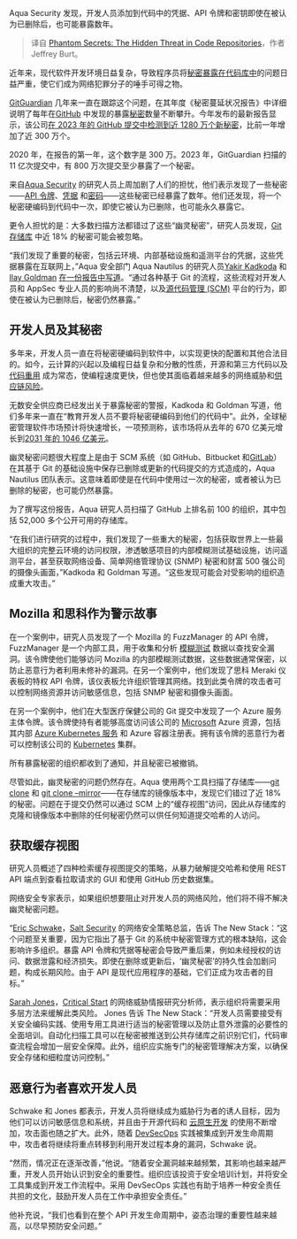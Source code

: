 
<!--
title: 幽灵秘密：代码库中的隐藏威胁
cover: https://cdn.thenewstack.io/media/2024/06/0fa327ff-getty-images-bwvuu8mlx9w-unsplash.jpg
-->

Aqua Security 发现，开发人员添加到代码中的凭据、API 令牌和密钥即使在被认为已删除后，也可能暴露数年。

> 译自 [Phantom Secrets: The Hidden Threat in Code Repositories](https://thenewstack.io/phantom-secrets-the-hidden-threat-in-code-repositories/)，作者 Jeffrey Burt。

近年来，现代软件开发环境日益复杂，导致程序员将[秘密暴露在代码库中](https://thenewstack.io/the-challenges-of-secrets-management-from-code-to-cloud/)的问题日益严重，使它们成为网络犯罪分子的唾手可得之物。

[GitGuardian](https://www.gitguardian.com/) 几年来一直在跟踪这个问题，在其年度《秘密蔓延状况报告》中详细说明了每年在[GitHub](https://thenewstack.io/githubs-2fa-push-boosts-adoption-among-developers/) 中发现的暴露[秘密](https://thenewstack.io/managing-secrets-in-your-devops-pipeline/)数量不断攀升。今年发布的最新报告显示，该公司[在 2023 年的 GitHub 提交中检测到近 1280 万个新秘密](https://www.gitguardian.com/state-of-secrets-sprawl-report-2024)，比前一年增加了近 300 万个。

2020 年，在报告的第一年，这个数字是 300 万。2023 年，GitGuardian 扫描的 11 亿次提交中，有 800 万次提交至少暴露了一个秘密。

来自[Aqua Security](https://thenewstack.io/aqua-security-uncovers-major-kubernetes-attacks/) 的研究人员上周加剧了人们的担忧，他们表示发现了一些秘密——[API 令牌](https://thenewstack.io/why-your-api-keys-are-leaving-you-vulnerable-to-attack/)、[凭据](https://thenewstack.io/unused-credentials-key-culprits-in-cloud-attacks-study-says/) 和[密码](https://thenewstack.io/stytch-takes-the-hassle-out-of-passkey-authentication/)——这些秘密已经暴露了数年。他们还发现，将一个秘密硬编码到代码中一次，即使它被认为已删除，也可能永久暴露它。

更令人担忧的是：大多数扫描方法都错过了这些“幽灵秘密”，研究人员发现，[Git 存储库](https://thenewstack.io/create-a-local-git-repository-on-linux-with-the-help-of-ssh/) 中近 18% 的秘密可能会被忽略。

“我们发现了重要的秘密，包括云环境、内部基础设施和遥测平台的凭据，这些凭据暴露在互联网上，”Aqua 安全部门 Aqua Nautilus 的研究人员[Yakir Kadkoda](https://www.linkedin.com/in/yakir-kadkoda/) 和[Ilay Goldman](https://www.linkedin.com/in/ilaygoldman/) [在一份报告中写道](https://www.aquasec.com/blog/undetected-hard-code-secrets-expose-corporations/)。“通过各种基于 Git 的流程，这些流程对开发人员和 AppSec 专业人员的影响尚不清楚，以及[源代码管理 (SCM)](https://thenewstack.io/5-version-control-tools-game-developers-should-know-about/) 平台的行为，即使在被认为已删除后，秘密仍然暴露。”

## 开发人员及其秘密

多年来，开发人员一直在将秘密硬编码到软件中，以实现更快的配置和其他合法目的。如今，云计算的兴起以及编程日益复杂和分散的性质，开源和第三方代码以及[代码重用](https://thenewstack.io/coding-from-scratch-creates-new-risks/) 成为常态，使编程速度更快，但也使其面临着越来越多的网络威胁和[供应链风险](https://thenewstack.io/fortifying-the-software-supply-chain/)。

无数安全供应商已经发出关于暴露秘密的警报，Kadkoda 和 Goldman 写道，他们多年来一直在“教育开发人员不要将秘密硬编码到他们的代码中”。此外，全球秘密管理软件市场预计将快速增长，一项预测称，该市场将从去年的 670 亿美元增长到[2031 年的 1046 亿美元](https://www.linkedin.com/pulse/secret-management-software-market-size-2031-overview-iqjaf/)。

幽灵秘密问题很大程度上是由于 SCM 系统（如 GitHub、Bitbucket 和[GitLab](https://about.gitlab.com/?utm_content=inline+mention)）在其基于 Git 的基础设施中保存已删除或更新的代码提交的方式造成的，Aqua Nautilus 团队表示。这意味着即使是在代码中使用过一次的秘密，或者被认为已删除的秘密，也可能仍然暴露。

为了撰写这份报告，Aqua 研究人员扫描了 GitHub 上排名前 100 的组织，其中包括 52,000 多个公开可用的存储库。

“在我们进行研究的过程中，我们发现了一些重大的秘密，包括获取世界上一些最大组织的完整云环境的访问权限，渗透敏感项目的内部模糊测试基础设施，访问遥测平台，甚至获取网络设备、简单网络管理协议 (SNMP) 秘密和财富 500 强公司的摄像头画面，”Kadkoda 和 Goldman 写道。“这些发现可能会对受影响的组织造成重大攻击。”

## Mozilla 和思科作为警示故事

在一个案例中，研究人员发现了一个 Mozilla 的 FuzzManager 的 API 令牌，FuzzManager 是一个内部工具，用于收集和分析 [模糊测试](https://thenewstack.io/api-fuzzing-what-is-it-and-why-should-you-use-it/) 数据以查找安全漏洞。该令牌使他们能够访问 Mozilla 的内部模糊测试数据，这些数据通常保密，以防止恶意行为者利用未修补的漏洞。在另一个案例中，他们发现了思科 Meraki 仪表板的特权 API 令牌，该仪表板允许组织管理其网络。找到此类令牌的攻击者可以控制网络资源并访问敏感信息，包括 SNMP 秘密和摄像头画面。

在另一个案例中，他们在大型医疗保健公司的 Git 提交中发现了一个 Azure 服务主体令牌。该令牌使持有者能够高度访问该公司的 [Microsoft](https://news.microsoft.com/?utm_content=inline+mention) Azure 资源，包括其内部 [Azure Kubernetes 服务](https://thenewstack.io/install-cloud-foundry-on-azure-kubernetes-clusters/) 和 Azure 容器注册表。拥有该令牌的恶意行为者可以控制该公司的 [Kubernetes](https://thenewstack.io/kubernetes/) 集群。

所有暴露秘密的组织都收到了通知，并且秘密已被撤销。

尽管如此，幽灵秘密的问题仍然存在。Aqua 使用两个工具扫描了存储库——[git clone](https://www.atlassian.com/git/tutorials/setting-up-a-repository/git-clone) 和 [git clone –mirror](https://git-scm.com/docs/git-clone)——在存储库的镜像版本中，发现它们错过了近 18% 的秘密。问题在于提交仍然可以通过 SCM 上的“缓存视图”访问，因此从存储库的克隆和镜像版本中删除的任何秘密仍然可以供任何知道提交哈希的人访问。

## 获取缓存视图

研究人员概述了四种检索缓存视图提交的策略，从暴力破解提交哈希和使用 REST API 端点到查看拉取请求的 GUI 和使用 GitHub 历史数据集。

网络安全专家表示，如果组织想要阻止对开发人员的网络风险，他们将不得不解决幽灵秘密问题。

“[Eric Schwake](https://www.linkedin.com/in/ericschwake/)，[Salt Security](https://salt.security/) 的网络安全策略总监，告诉 The New Stack：“这个问题至关重要，因为它指出了基于 Git 的系统中秘密管理方式的根本缺陷，这会影响许多组织。暴露 API 令牌和凭据等秘密会导致严重后果，例如未经授权的访问、数据泄露和经济损失。即使在删除或更新后，‘幽灵秘密’的持久性会加剧问题，构成长期风险。由于 API 是现代应用程序的基础，它们正成为攻击者的目标。”

[Sarah Jones](https://www.linkedin.com/in/sarah-jones-209b9690/)，[Critical Start](https://www.criticalstart.com/) 的网络威胁情报研究分析师，表示组织将需要采用多层方法来缓解此类风险。
Jones 告诉 The New Stack：“开发人员需要接受有关安全编码实践、使用专用工具进行适当的秘密管理以及防止意外泄露的必要性的全面培训。自动化扫描工具可以在秘密被推送到公共存储库之前识别它们，代码审查流程会增加一层安全保障。此外，组织应实施专门的秘密管理解决方案，以确保安全存储和细粒度访问控制。”

## 恶意行为者喜欢开发人员

Schwake 和 Jones 都表示，开发人员将继续成为威胁行为者的诱人目标，因为他们可以访问敏感信息和系统，并且由于开源代码和 [云原生开发](https://thenewstack.io/cloud-native/) 的使用不断增加，攻击面也随之扩大。此外，随着 [DevSecOps](https://thenewstack.io/5-tips-for-developer-friendly-devsecops/) 实践被集成到开发生命周期中，攻击者将继续将重点转移到利用开发过程本身的漏洞，Schwake 说。

“然而，情况正在逐渐改善，”他说。“随着安全漏洞越来越频繁，其影响也越来越严重，开发人员开始认识到安全的重要性。组织应该投资于安全培训计划，并将安全工具集成到开发工作流程中。采用 DevSecOps 实践也有助于培养一种安全责任共担的文化，鼓励开发人员在工作中承担安全责任。”

他补充说，“我们也看到在整个 API 开发生命周期中，姿态治理的重要性越来越高，以尽早预防安全问题。”
